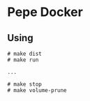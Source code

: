 # Pepe Docker

## Using

```console
# make dist
# make run

...

# make stop
# make volume-prune

```

